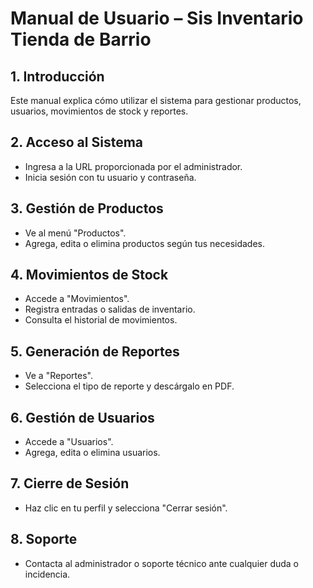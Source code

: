 # Manual de Usuario – Sis Inventario Tienda de Barrio

## 1. Introducción
Este manual explica cómo utilizar el sistema para gestionar productos, usuarios, movimientos de stock y reportes.

## 2. Acceso al Sistema
- Ingresa a la URL proporcionada por el administrador.
- Inicia sesión con tu usuario y contraseña.

## 3. Gestión de Productos
- Ve al menú "Productos".
- Agrega, edita o elimina productos según tus necesidades.

## 4. Movimientos de Stock
- Accede a "Movimientos".
- Registra entradas o salidas de inventario.
- Consulta el historial de movimientos.

## 5. Generación de Reportes
- Ve a "Reportes".
- Selecciona el tipo de reporte y descárgalo en PDF.

## 6. Gestión de Usuarios
- Accede a "Usuarios".
- Agrega, edita o elimina usuarios.

## 7. Cierre de Sesión
- Haz clic en tu perfil y selecciona "Cerrar sesión".

## 8. Soporte
- Contacta al administrador o soporte técnico ante cualquier duda o incidencia.
